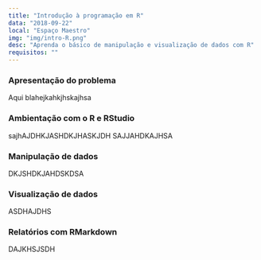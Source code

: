 ```yaml
---
title: "Introdução à programação em R"
data: "2018-09-22"
local: "Espaço Maestro"
img: "img/intro-R.png"
desc: "Aprenda o básico de manipulação e visualização de dados com R"
requisitos: ""
---
```


### Apresentação do problema

Aqui blahejkahkjhskajhsa

### Ambientação com o R e RStudio


sajhAJDHKJASHDKJHASKJDH
SAJJAHDKAJHSA


### Manipulação de dados

DKJSHDKJAHDSKDSA

### Visualização de dados

ASDHAJDHS

### Relatórios com RMarkdown

DAJKHSJSDH